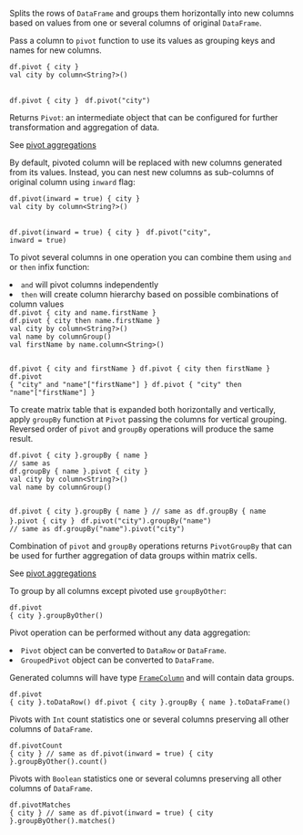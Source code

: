 <?xml version='1.0' encoding='UTF-8'?><topic xsi:noNamespaceSchemaLocation="https://resources.jetbrains.com/stardust/topic.v2.xsd" meta-keywords="" xmlns:xsi="http://www.w3.org/2001/XMLSchema-instance" id="pivot" title="pivot" _md-based="true"> 
<p _o="92" _o-sc="4,0" _o-l="4" _o-e="5,0" _o-tl="-1" _o-s="4,0" _o-cl="0" id="6719f33">Splits the rows of <code _o="111" _o-sc="4,20" _o-l="4" _o-e="4,30" _o-tl="-1" _o-s="4,19" _o-cl="19" id="75e84e67">DataFrame</code> and groups them horizontally into new columns based on values from one or several columns of original <code _o="225" _o-sc="4,134" _o-l="4" _o-e="4,144" _o-tl="-1" _o-s="4,133" _o-cl="133" id="1449222d">DataFrame</code>.</p>
<p _o="239" _o-sc="6,0" _o-l="6" _o-e="7,0" _o-tl="-1" _o-s="6,0" _o-cl="0" id="a86d751c">Pass a column to <code _o="256" _o-sc="6,18" _o-l="6" _o-e="6,24" _o-tl="-1" _o-s="6,17" _o-cl="17" id="6fdf2e2d">pivot</code> function to use its values as grouping keys and names for new columns.</p>

<tabs id="6b98bf9d">
<tab id="82e1130f" title="Properties">
<code _o="387" _o-sc="13,0" _o-l="12" _o-e="14,3" _o-tl="-1" _o-s="12,0" style="block" _o-cl="0" id="c56e75f" lang="kotlin">df.pivot { city }
</code>
</tab>
<tab _o="420" _o-sc="16,6" _o-l="16" _o-e="18,0" _o-tl="5" _o-s="16,0" _o-cl="0" id="eb14d0e5" title="Accessors">
<code _o="452" _o-sc="20,0" _o-l="19" _o-e="23,3" _o-tl="36" _o-s="19,0" style="block" _o-cl="0" id="8aad3d8d" lang="kotlin">val city by column&lt;String?>()

df.pivot { city }
</code>
</tab>
<tab _o="516" _o-sc="25,6" _o-l="25" _o-e="27,0" _o-tl="5" _o-s="25,0" _o-cl="0" id="5eadfa4a" title="Strings">
<code _o="546" _o-sc="29,0" _o-l="28" _o-e="30,3" _o-tl="-1" _o-s="28,0" style="block" _o-cl="0" id="a1ab87f5" lang="kotlin">df.pivot("city")
</code>
</tab></tabs>

<p _o="605" _o-sc="35,0" _o-l="35" _o-e="36,0" _o-tl="-1" _o-s="35,0" _o-cl="0" id="e5cd9f20">Returns <code _o="613" _o-sc="35,9" _o-l="35" _o-e="35,15" _o-tl="-1" _o-s="35,8" _o-cl="8" id="7c5059b4">Pivot</code>: an intermediate object that can be configured for further transformation and aggregation of data.</p>
<p _o="721" _o-sc="37,0" _o-l="37" _o-e="38,0" _o-tl="-1" _o-s="37,0" _o-cl="0" id="b5ab4c8a">See <a _o="725" _o-sc="37,5" LinkStatus="UNKNOWN" _o-l="37" _o-e="37,43" _o-tl="-1" _o-s="37,4" href="aggregatePivot.md" _o-cl="4" id="7b0cee0e">pivot aggregations</a></p>
<p _o="766" _o-sc="39,0" _o-l="39" _o-e="40,0" _o-tl="-1" _o-s="39,0" _o-cl="0" id="4ddd9969">By default, pivoted column will be replaced with new columns generated from its values. Instead, you can nest new columns as sub-columns of original column using <code _o="928" _o-sc="39,163" _o-l="39" _o-e="39,170" _o-tl="-1" _o-s="39,162" _o-cl="162" id="4891b837">inward</code> flag:</p>

<tabs id="ea519ad9">
<tab id="4866a69f" title="Properties">
<code _o="1001" _o-sc="46,0" _o-l="45" _o-e="47,3" _o-tl="-1" _o-s="45,0" style="block" _o-cl="0" id="7fc70e0a" lang="kotlin">df.pivot(inward = true) { city }
</code>
</tab>
<tab _o="1049" _o-sc="49,6" _o-l="49" _o-e="51,0" _o-tl="5" _o-s="49,0" _o-cl="0" id="7fbcee58" title="Accessors">
<code _o="1081" _o-sc="53,0" _o-l="52" _o-e="56,3" _o-tl="36" _o-s="52,0" style="block" _o-cl="0" id="8abe8790" lang="kotlin">val city by column&lt;String?>()

df.pivot(inward = true) { city }
</code>
</tab>
<tab _o="1160" _o-sc="58,6" _o-l="58" _o-e="60,0" _o-tl="5" _o-s="58,0" _o-cl="0" id="7e79f907" title="Strings">
<code _o="1190" _o-sc="62,0" _o-l="61" _o-e="63,3" _o-tl="-1" _o-s="61,0" style="block" _o-cl="0" id="bcc9e6ee" lang="kotlin">df.pivot("city", inward = true)
</code>
</tab></tabs>

<p _o="1264" _o-sc="68,0" _o-l="68" _o-e="69,0" _o-tl="-1" _o-s="68,0" _o-cl="0" id="361be8c6">To pivot several columns in one operation you can combine them using <code _o="1333" _o-sc="68,70" _o-l="68" _o-e="68,74" _o-tl="-1" _o-s="68,69" _o-cl="69" id="2ebef8d5">and</code> or <code _o="1342" _o-sc="68,79" _o-l="68" _o-e="68,84" _o-tl="-1" _o-s="68,78" _o-cl="78" id="a03c5d70">then</code> infix function:</p>
<list _o="1365" _o-sc="69,0" _o-l="69" _o-e="71,0" _o-tl="-1" _o-s="69,0" _o-cl="0" id="ff4aa1e5">
<li _o="1365" _o-sc="69,2" _o-l="69" _o-e="70,0" _o-tl="-1" _o-s="69,0" _o-cl="0" id="bfe48936"><code _o="1367" _o-sc="69,3" _o-l="69" _o-e="69,7" _o-tl="-1" _o-s="69,2" _o-cl="2" id="66d2dd56">and</code> will pivot columns independently</li>
<li _o="1406" _o-sc="70,2" _o-l="70" _o-e="71,0" _o-tl="-1" _o-s="70,0" _o-cl="0" id="edafe771"><code _o="1408" _o-sc="70,3" _o-l="70" _o-e="70,8" _o-tl="-1" _o-s="70,2" _o-cl="2" id="c4db6bbc">then</code> will create column hierarchy based on possible combinations of column values</li>
</list>

<tabs id="3193bf9c">
<tab id="8d1878ee" title="Properties">
<code _o="1545" _o-sc="77,0" _o-l="76" _o-e="79,3" _o-tl="-1" _o-s="76,0" style="block" _o-cl="0" id="1c94f3b8" lang="kotlin">df.pivot { city and name.firstName }
df.pivot { city then name.firstName }
</code>
</tab>
<tab _o="1635" _o-sc="81,6" _o-l="81" _o-e="83,0" _o-tl="5" _o-s="81,0" _o-cl="0" id="20a6bfa1" title="Accessors">
<code _o="1667" _o-sc="85,0" _o-l="84" _o-e="91,3" _o-tl="36" _o-s="84,0" style="block" _o-cl="0" id="daa7d6e1" lang="kotlin">val city by column&lt;String?>()
val name by columnGroup()
val firstName by name.column&lt;String>()

df.pivot { city and firstName }
df.pivot { city then firstName }
</code>
</tab>
<tab _o="1843" _o-sc="93,6" _o-l="93" _o-e="95,0" _o-tl="5" _o-s="93,0" _o-cl="0" id="ac6f1756" title="Strings">
<code _o="1873" _o-sc="97,0" _o-l="96" _o-e="99,3" _o-tl="-1" _o-s="96,0" style="block" _o-cl="0" id="3d0ac4e0" lang="kotlin">df.pivot { "city" and "name"["firstName"] }
df.pivot { "city" then "name"["firstName"] }
</code>
</tab></tabs>

<chapter _o="2004" _o-sc="104,3" _o-l="104" _o-e="104,18" _o-tl="-1" _o-s="104,0" _o-cl="0" id="pivot-groupby" title="pivot + groupBy">
<p _o="2024" _o-sc="106,0" _o-l="106" _o-e="107,0" _o-tl="-1" _o-s="106,0" _o-cl="0" id="f929faa7">To create matrix table that is expanded both horizontally and vertically, apply <code _o="2104" _o-sc="106,81" _o-l="106" _o-e="106,89" _o-tl="-1" _o-s="106,80" _o-cl="80" id="7df692bf">groupBy</code> function at <code _o="2126" _o-sc="106,103" _o-l="106" _o-e="106,109" _o-tl="-1" _o-s="106,102" _o-cl="102" id="8b162cdc">Pivot</code> passing the columns for vertical grouping. Reversed order of <code _o="2195" _o-sc="106,172" _o-l="106" _o-e="106,178" _o-tl="-1" _o-s="106,171" _o-cl="171" id="cdeac04">pivot</code> and <code _o="2207" _o-sc="106,184" _o-l="106" _o-e="106,192" _o-tl="-1" _o-s="106,183" _o-cl="183" id="41fa8e13">groupBy</code> operations will produce the same result.</p>

<tabs id="862e9ae4">
<tab id="c32ba156" title="Properties">
<code _o="2317" _o-sc="113,0" _o-l="112" _o-e="116,3" _o-tl="-1" _o-s="112,0" style="block" _o-cl="0" id="8a4da15" lang="kotlin">df.pivot { city }.groupBy { name }
// same as
df.groupBy { name }.pivot { city }
</code>
</tab>
<tab _o="2413" _o-sc="118,6" _o-l="118" _o-e="120,0" _o-tl="5" _o-s="118,0" _o-cl="0" id="1268788c" title="Accessors">
<code _o="2445" _o-sc="122,0" _o-l="121" _o-e="128,3" _o-tl="36" _o-s="121,0" style="block" _o-cl="0" id="13f0f9fd" lang="kotlin">val city by column&lt;String?>()
val name by columnGroup()

df.pivot { city }.groupBy { name }
// same as
df.groupBy { name }.pivot { city }
</code>
</tab>
<tab _o="2598" _o-sc="130,6" _o-l="130" _o-e="132,0" _o-tl="5" _o-s="130,0" _o-cl="0" id="906ae06a" title="Strings">
<code _o="2628" _o-sc="134,0" _o-l="133" _o-e="137,3" _o-tl="-1" _o-s="133,0" style="block" _o-cl="0" id="9f10ec57" lang="kotlin">df.pivot("city").groupBy("name")
// same as
df.groupBy("name").pivot("city")
</code>
</tab></tabs>

<p _o="2747" _o-sc="142,0" _o-l="142" _o-e="143,0" _o-tl="-1" _o-s="142,0" _o-cl="0" id="64dcd6d0">Combination of <code _o="2762" _o-sc="142,16" _o-l="142" _o-e="142,22" _o-tl="-1" _o-s="142,15" _o-cl="15" id="90755488">pivot</code> and <code _o="2774" _o-sc="142,28" _o-l="142" _o-e="142,36" _o-tl="-1" _o-s="142,27" _o-cl="27" id="a521a030">groupBy</code> operations returns <code _o="2803" _o-sc="142,57" _o-l="142" _o-e="142,70" _o-tl="-1" _o-s="142,56" _o-cl="56" id="1ed5d833">PivotGroupBy</code> that can be used for further aggregation of data groups within matrix cells.</p>
<p _o="2897" _o-sc="144,0" _o-l="144" _o-e="145,0" _o-tl="-1" _o-s="144,0" _o-cl="0" id="cc81c4f8">See <a _o="2901" _o-sc="144,5" LinkStatus="UNKNOWN" _o-l="144" _o-e="144,43" _o-tl="-1" _o-s="144,4" href="aggregatePivot.md" _o-cl="4" id="7d17eace">pivot aggregations</a></p>
<p _o="2942" _o-sc="146,0" _o-l="146" _o-e="147,0" _o-tl="-1" _o-s="146,0" _o-cl="0" id="8457ee15">To group by all columns except pivoted use <code _o="2985" _o-sc="146,44" _o-l="146" _o-e="146,57" _o-tl="-1" _o-s="146,43" _o-cl="43" id="af78404b">groupByOther</code>:</p>

<code _o="3033" _o-sc="151,0" _o-l="150" _o-e="152,3" _o-tl="-1" _o-s="150,0" style="block" _o-cl="0" id="25b09000" lang="kotlin">df.pivot { city }.groupByOther()
</code>

<p _o="3094" _o-sc="156,0" _o-l="156" _o-e="157,0" _o-tl="-1" _o-s="156,0" _o-cl="0" id="b0714610">Pivot operation can be performed without any data aggregation:</p>
<list _o="3157" _o-sc="157,0" _o-l="157" _o-e="159,0" _o-tl="-1" _o-s="157,0" _o-cl="0" id="8e71a602">
<li _o="3157" _o-sc="157,2" _o-l="157" _o-e="158,0" _o-tl="-1" _o-s="157,0" _o-cl="0" id="d04886cf"><code _o="3159" _o-sc="157,3" _o-l="157" _o-e="157,9" _o-tl="-1" _o-s="157,2" _o-cl="2" id="1052fb87">Pivot</code> object can be converted to <code _o="3194" _o-sc="157,38" _o-l="157" _o-e="157,46" _o-tl="-1" _o-s="157,37" _o-cl="37" id="1f1f0500">DataRow</code> or <code _o="3207" _o-sc="157,51" _o-l="157" _o-e="157,61" _o-tl="-1" _o-s="157,50" _o-cl="50" id="f94db7bc">DataFrame</code>.</li>
<li _o="3220" _o-sc="158,2" _o-l="158" _o-e="159,0" _o-tl="-1" _o-s="158,0" _o-cl="0" id="c63b310e"><code _o="3222" _o-sc="158,3" _o-l="158" _o-e="158,16" _o-tl="-1" _o-s="158,2" _o-cl="2" id="42ec9fd2">GroupedPivot</code> object can be converted to <code _o="3264" _o-sc="158,45" _o-l="158" _o-e="158,55" _o-tl="-1" _o-s="158,44" _o-cl="44" id="c4e87b72">DataFrame</code>.</li>
</list>
<p _o="3278" _o-sc="160,0" _o-l="160" _o-e="161,0" _o-tl="-1" _o-s="160,0" _o-cl="0" id="4e49de8d">Generated columns will have type <a _o="3311" _o-sc="160,34" LinkStatus="UNKNOWN" _o-l="160" _o-e="160,75" _o-tl="-1" _o-s="160,33" href="DataColumn.md#framecolumn" _o-cl="33" id="1dab704f"><code _o="3312" _o-sc="160,35" _o-l="160" _o-e="160,47" _o-tl="-1" _o-s="160,34" _o-cl="34" id="8ccda416">FrameColumn</code></a> and will contain data groups.</p>

<code _o="3420" _o-sc="165,0" _o-l="164" _o-e="167,3" _o-tl="-1" _o-s="164,0" style="block" _o-cl="0" id="d6611953" lang="kotlin">df.pivot { city }.toDataRow()
df.pivot { city }.groupBy { name }.toDataFrame()
</code>

</chapter><chapter _o="3527" _o-sc="171,3" _o-l="171" _o-e="171,13" _o-tl="-1" _o-s="171,0" _o-cl="0" id="pivotcount" title="pivotCount">
<p _o="3542" _o-sc="173,0" _o-l="173" _o-e="174,0" _o-tl="-1" _o-s="173,0" _o-cl="0" id="f5d7af24">Pivots with <code _o="3554" _o-sc="173,13" _o-l="173" _o-e="173,17" _o-tl="-1" _o-s="173,12" _o-cl="12" id="897ce3e2">Int</code> count statistics one or several columns preserving all other columns of <code _o="3632" _o-sc="173,91" _o-l="173" _o-e="173,101" _o-tl="-1" _o-s="173,90" _o-cl="90" id="6e4058f6">DataFrame</code>.</p>

<code _o="3670" _o-sc="178,0" _o-l="177" _o-e="181,3" _o-tl="-1" _o-s="177,0" style="block" _o-cl="0" id="6ed5ccd9" lang="kotlin">df.pivotCount { city }
// same as
df.pivot(inward = true) { city }.groupByOther().count()
</code>

</chapter><chapter _o="3788" _o-sc="185,3" _o-l="185" _o-e="185,15" _o-tl="-1" _o-s="185,0" _o-cl="0" id="pivotmatches" title="pivotMatches">
<p _o="3805" _o-sc="187,0" _o-l="187" _o-e="188,0" _o-tl="-1" _o-s="187,0" _o-cl="0" id="2bba1fb9">Pivots with <code _o="3817" _o-sc="187,13" _o-l="187" _o-e="187,21" _o-tl="-1" _o-s="187,12" _o-cl="12" id="e2cee871">Boolean</code> statistics one or several columns preserving all other columns of <code _o="3893" _o-sc="187,89" _o-l="187" _o-e="187,99" _o-tl="-1" _o-s="187,88" _o-cl="88" id="a97774a">DataFrame</code>.</p>

<code _o="3933" _o-sc="192,0" _o-l="191" _o-e="195,3" _o-tl="-1" _o-s="191,0" style="block" _o-cl="0" id="4171d3fc" lang="kotlin">df.pivotMatches { city }
// same as
df.pivot(inward = true) { city }.groupByOther().matches()
</code>

</chapter></topic>